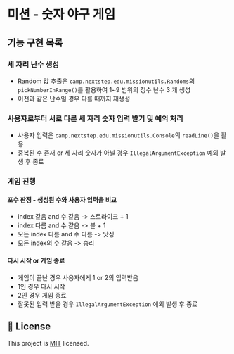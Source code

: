 # 미션 - 숫자 야구 게임

## 기능 구현 목록

### 세 자리 난수 생성

- Random 값 추출은 `camp.nextstep.edu.missionutils.Randoms`의 `pickNumberInRange()`를 활용하여 1~9 범위의 정수 난수 3 개 생성
- 이전과 같은 난수일 경우 다를 때까지 재생성

### 사용자로부터 서로 다른 세 자리 숫자 입력 받기 및 예외 처리

- 사용자 입력은 `camp.nextstep.edu.missionutils.Console`의 `readLine()`을 활용
- 중복된 수 존재 or 세 자리 숫자가 아닐 경우 `IllegalArgumentException` 예외 발생 후 종료

### 게임 진행

#### 포수 판정 - 생성된 수와 사용자 입력을 비교

- index 같음 and 수 같음 -> 스트라이크 + 1
- index 다름 and 수 같음 -> 볼 + 1
- 모든 index 다름 and 수 다름 -> 낫싱
- 모든 index의 수 같음 -> 승리

#### 다시 시작 or 게임 종료

- 게임이 끝난 경우 사용자에게 1 or 2의 입력받음
- 1인 경우 다시 시작
- 2인 경우 게임 종료
- 잘못된 입력 받을 경우 `IllegalArgumentException` 예외 발생 후 종료

## 📝 License

This project is [MIT](https://github.com/woowacourse/java-baseball-precourse/blob/master/LICENSE) licensed.

